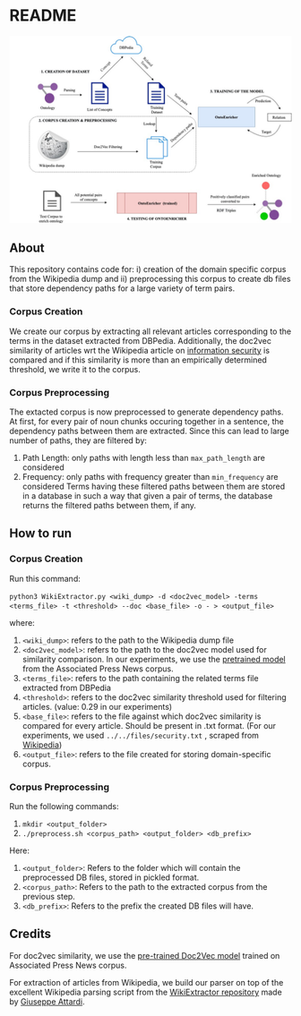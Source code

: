 # README

![Corpus Creation & Preprocessing Process Diagram](corpus-creation.jpg)

## About

This repository contains code for: i) creation of the domain specific corpus from the Wikipedia dump and ii) preprocessing this corpus to create db files that store dependency paths for a large variety of term pairs. 

### Corpus Creation
We create our corpus by extracting all relevant articles corresponding to the terms in the dataset extracted from DBPedia. Additionally, the doc2vec similarity of articles wrt the Wikipedia article on [information security](https://en.wikipedia.org/wiki/Information_security) is compared and if this similarity is more than an empirically determined threshold, we write it to the corpus. 

### Corpus Preprocessing
The extacted corpus is now preprocessed to generate dependency paths. At first, for every pair of noun chunks occuring together in a sentence, the dependency paths between them are extracted. Since this can lead to large number of paths, they are filtered by: 
1. Path Length: only paths with length less than `max_path_length` are considered
2. Frequency: only paths with frequency greater than `min_frequency` are considered
Terms having these filtered paths between them are stored in a database in such a way that given a pair of terms, the database returns the filtered paths between them, if any.

## How to run

### Corpus Creation

Run this command:

`python3 WikiExtractor.py <wiki_dump> -d <doc2vec_model> -terms <terms_file> -t <threshold> --doc <base_file> -o - > <output_file>`

where:

1. `<wiki_dump>`: refers to the path to the Wikipedia dump file
2. `<doc2vec_model>`: refers to the path to the doc2vec model used for similarity comparison. In our experiments, we use the [pretrained model](https://ibm.ent.box.com/s/9ebs3c759qqo1d8i7ed323i6shv2js7e) from the Associated Press News corpus.
3. `<terms_file>`: refers to the path containing the related terms file extracted from DBPedia
4. `<threshold>`: refers to the doc2vec similarity threshold used for filtering articles. (value: 0.29 in our experiments)
5. `<base_file>`: refers to the file against which doc2vec similarity is compared for every article. Should be present in .txt format. (For our experiments, we used `../../files/security.txt` , scraped from [Wikipedia](https://en.wikipedia.org/wiki/Information_security))
6. `<output_file>`: refers to the file created for storing domain-specific corpus.

### Corpus Preprocessing

Run the following commands:
1. `mkdir <output_folder>`
2. `./preprocess.sh <corpus_path> <output_folder> <db_prefix>`

Here:

1. `<output_folder>`: Refers to the folder which will contain the preprocessed DB files, stored in pickled format. 
2. `<corpus_path>`: Refers to the path to the extracted corpus from the previous step.
3. `<db_prefix>`: Refers to the prefix the created DB files will have. 

## Credits

For doc2vec similarity, we use the [pre-trained Doc2Vec model](https://ibm.ent.box.com/s/9ebs3c759qqo1d8i7ed323i6shv2js7e) trained on Associated Press News corpus.

For extraction of articles from Wikipedia, we build our parser on top of the excellent Wikipedia parsing script from the [WikiExtractor repository](https://github.com/attardi/wikiextractor) made by [Giuseppe Attardi](https://github.com/attardi).